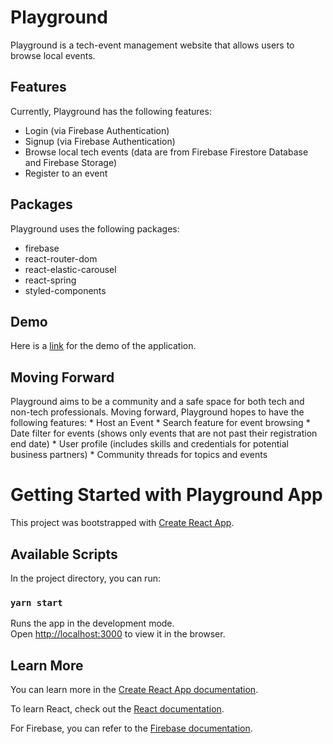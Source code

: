 # Playground

Playground is a tech-event management website that allows users to browse local events.

## Features

Currently, Playground has the following features:
* Login (via Firebase Authentication)
* Signup (via Firebase Authentication)
* Browse local tech events (data are from Firebase Firestore Database and Firebase Storage)
* Register to an event

## Packages

Playground uses the following packages:
* firebase
* react-router-dom
* react-elastic-carousel
* react-spring
* styled-components

## Demo
Here is a [link]() for the demo of the application.

## Moving Forward

Playground aims to be a community and a safe space for both tech and non-tech professionals. Moving forward, Playground hopes to have the following features:
    * Host an Event
    * Search feature for event browsing
    * Date filter for events (shows only events that are not past their registration end date)
    * User profile (includes skills and credentials for potential business partners)
    * Community threads for topics and events

# Getting Started with Playground App

This project was bootstrapped with [Create React App](https://github.com/facebook/create-react-app).

## Available Scripts

In the project directory, you can run:

### `yarn start`

Runs the app in the development mode.\
Open [http://localhost:3000](http://localhost:3000) to view it in the browser.

## Learn More

You can learn more in the [Create React App documentation](https://facebook.github.io/create-react-app/docs/getting-started).

To learn React, check out the [React documentation](https://reactjs.org/).

For Firebase, you can refer to the [Firebase documentation](https://firebase.google.com/docs/guides).